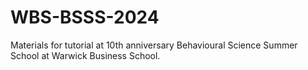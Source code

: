 # WBS-BSSS-2024
Materials for tutorial at 10th anniversary Behavioural Science Summer School at Warwick Business School.
